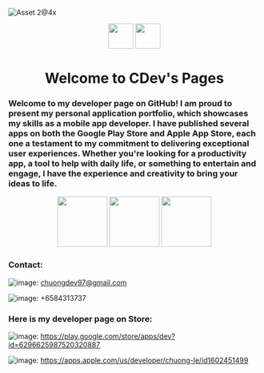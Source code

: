 
![Asset 2@4x](https://user-images.githubusercontent.com/22241392/216362508-31ca9779-bd04-4afc-9185-1e53033c2955.png)

<div align="center">
<img src="https://user-images.githubusercontent.com/74038190/213844263-a8897a51-32f4-4b3b-b5c2-e1528b89f6f3.png" width="50px" />
<img src="https://user-images.githubusercontent.com/74038190/213844263-a8897a51-32f4-4b3b-b5c2-e1528b89f6f3.png" width="50px" /><h1>&nbsp; Welcome to CDev's Pages &nbsp;</h1>
</div>

### Welcome to my developer page on GitHub! I am proud to present my personal application portfolio, which showcases my skills as a mobile app developer. I have published several apps on both the Google Play Store and Apple App Store, each one a testament to my commitment to delivering exceptional user experiences. Whether you're looking for a productivity app, a tool to help with daily life, or something to entertain and engage, I have the experience and creativity to bring your ideas to life.

<div align="center">
  <img src="https://user-images.githubusercontent.com/74038190/216122041-518ac897-8d92-4c6b-9b3f-ca01dcaf38ee.png" width="100" />
  <img src="https://user-images.githubusercontent.com/74038190/216122041-518ac897-8d92-4c6b-9b3f-ca01dcaf38ee.png" width="100" />
  <img src="https://user-images.githubusercontent.com/74038190/216122041-518ac897-8d92-4c6b-9b3f-ca01dcaf38ee.png" width="100" /> 
</div>

### Contact:
![image](https://user-images.githubusercontent.com/22241392/216363213-854ad75e-970b-4aaa-b753-5c5d56f86dd8.png): chuongdev97@gmail.com

![image](https://user-images.githubusercontent.com/22241392/216363445-8394a4c0-a624-4d83-9772-f8341942aad5.png): +6584313737


### Here is my developer page on Store:

![image](https://user-images.githubusercontent.com/22241392/216364310-a1a2156e-87fe-4276-88f6-ace7b1d913e1.png): https://play.google.com/store/apps/dev?id=6296625987520320887

![image](https://user-images.githubusercontent.com/22241392/216364385-5404c081-700a-4dff-ad18-3eb87a70d680.png): https://apps.apple.com/us/developer/chuong-le/id1602451499
